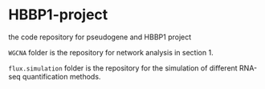 # HBBP1-project
the code repository for pseudogene and HBBP1 project

`WGCNA` folder is the repository for network analysis in section 1.

`flux.simulation` folder is the repository for the simulation of different RNA-seq quantification methods. 
